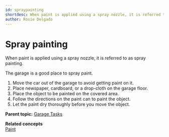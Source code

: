 ```yaml
---
id: spraypainting
shortdesc: When paint is applied using a spray nozzle, it is referred to as spray painting.
author: Rosie Delgado
---
```


# Spray painting

When paint is applied using a spray nozzle, it is referred to as spray painting.

The garage is a good place to spray paint.

1. Move the car out of the garage to avoid getting paint on it.
2. Place newspaper, cardboard, or a drop-cloth on the garage floor.
3. Place the object to be painted on the covered area.
4. Follow the directions on the paint can to paint the object.
5. Let the paint dry thoroughly before you move the object.

**Parent topic:** [Garage Tasks](garagetaskoverview.md "When you go into the garage, be prepared to get your hands dirty!")

**Related concepts**  
[Paint](paint.md "Paint is useful for refreshing the look of rooms and furniture.")



